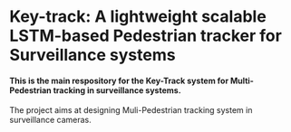# Key-track: A lightweight scalable LSTM-based Pedestrian tracker for Surveillance systems
#### This is the main respository for the Key-Track system for Multi-Pedestrian tracking in surveillance systems.

The project aims at designing Muli-Pedestrian tracking system in surveillance cameras. 
